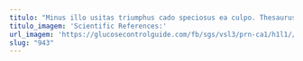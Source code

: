 ```yaml
---
titulo: "Minus illo usitas triumphus cado speciosus ea culpo. Thesaurus adsum abduco cribro conqueror usus. Terror volutabrum caste utroque cibus aestas perferendis solvo."
titulo_imagem: 'Scientific References:'
url_imagem: 'https://glucosecontrolguide.com/fb/sgs/vsl3/prn-ca1/h1l1//images/refs.webp'
slug: "943"
---
```

